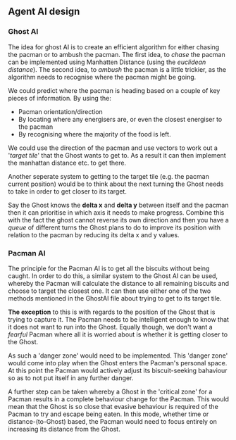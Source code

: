 ## Agent AI design

### Ghost AI

The idea for ghost AI is to create an efficient algorithm for either chasing the pacman or to ambush the pacman. The first idea, to *chase* the pacman can be implemented using Manhatten Distance (using the *euclidean distance*). The second idea, to *ambush* the pacman is a little trickier, as the algorithm needs to recognise where the pacman might be going.

We could predict where the pacman is heading based on a couple of key pieces of information.
By using the:
+ Pacman orientation/direction
+ By locating where any energisers are, or even the closest energiser to the pacman
+ By recognising where the majority of the food is left.

We could use the direction of the pacman and use vectors to work out a '*target tile*' that the Ghost wants to get to. As a result it can then implement the manhattan distance etc. to get there.

Another seperate system to getting to the target tile (e.g. the pacman current position) would be to think about the next turning the Ghost needs to take in order to get closer to its target.

Say the Ghost knows the **delta x** and **delta y** between itself and the pacman then it can prioritise in which axis it needs to make progress. Combine this with the fact the ghost cannot reverse its own direction and then you have a *queue* of different turns the Ghost plans to do to improve its position with relation to the pacman by reducing its delta x and y values.

### Pacman AI

The principle for the Pacman AI is to get all the biscuits without being caught. In order to do this, a similar system to the Ghost AI can be used, whereby the Pacman will calculate the distance to all remaining biscuits and choose to target the closest one. It can then use either one of the two methods mentioned in the GhostAI file about trying to get to its target tile.

**The exception** to this is with regards to the position of the Ghost that is trying to capture it. The Pacman needs to be intelligent enough to know that it does not want to run into the Ghost. Equally though, we don't want a *fearful* Pacman where all it is worried about is whether it is getting closer to the Ghost.  

As such a 'danger zone' would need to be implemented. This 'danger zone' would come into play when the Ghost enters the Pacman's personal space. At this point the Pacman would actively adjust its biscuit-seeking bahaviour so as to not put itself in any further danger.

A further step can be taken whereby a Ghost in the 'critical zone' for a Pacman results in a complete behaviour change for the Pacman. This would mean that the Ghost is so close that evasive behaviour is required of the Pacman to try and escape being eaten. In this mode, whether time or distance-(to-Ghost) based, the Pacman would need to focus entirely on increasing its distance from the Ghost.
